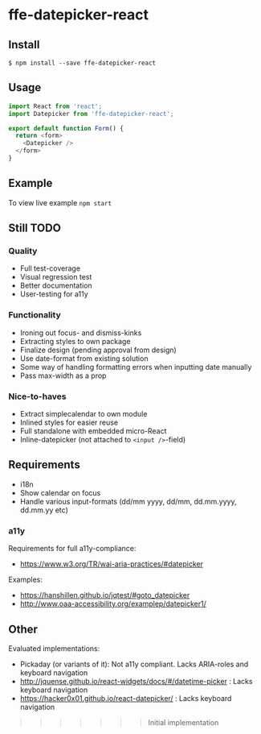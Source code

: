# ffe-datepicker-react

## Install

```
$ npm install --save ffe-datepicker-react
```

## Usage

```javascript
import React from 'react';
import Datepicker from 'ffe-datepicker-react';

export default function Form() {
  return <form>
    <Datepicker />
  </form>
}
```

## Example

To view live example `npm start`

## Still TODO

### Quality
- Full test-coverage
- Visual regression test
- Better documentation
- User-testing for a11y

### Functionality
- Ironing out focus- and dismiss-kinks
- Extracting styles to own package
- Finalize design (pending approval from design)
- Use date-format from existing solution
- Some way of handling formatting errors when inputting date manually
- Pass max-width as a prop

### Nice-to-haves
- Extract simplecalendar to own module
- Inlined styles for easier reuse
- Full standalone with embedded micro-React
- Inline-datepicker (not attached to `<input />`-field)

## Requirements

- i18n
- Show calendar on focus
- Handle various input-formats (dd/mm yyyy, dd/mm, dd.mm.yyyy, dd.mm.yy etc)

### a11y

Requirements for full a11y-compliance:
- https://www.w3.org/TR/wai-aria-practices/#datepicker

Examples:
- https://hanshillen.github.io/jqtest/#goto_datepicker
- http://www.oaa-accessibility.org/examplep/datepicker1/

## Other

Evaluated implementations:
- Pickaday (or variants of it): Not a11y compliant. Lacks ARIA-roles and keyboard navigation
- http://jquense.github.io/react-widgets/docs/#/datetime-picker : Lacks keyboard navigation
- https://hacker0x01.github.io/react-datepicker/ : Lacks keyboard navigation
>>>>>>> Initial implementation
